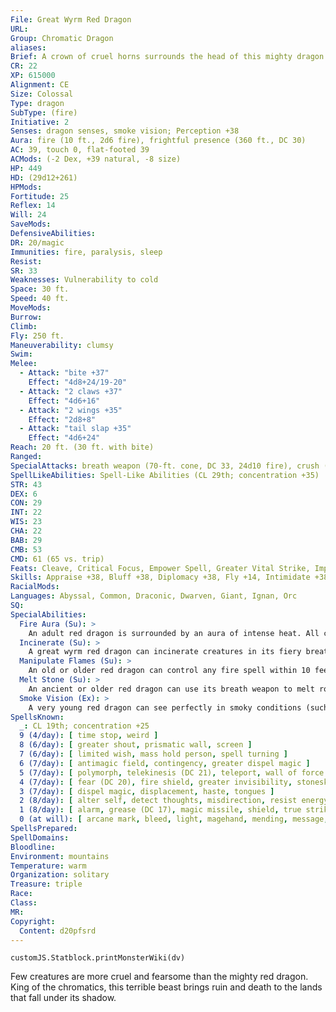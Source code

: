 ```yaml
---
File: Great Wyrm Red Dragon
URL: 
Group: Chromatic Dragon
aliases: 
Brief: A crown of cruel horns surrounds the head of this mighty dragon. Thick scales the color of molten rock cover its long body.
CR: 22
XP: 615000
Alignment: CE
Size: Colossal
Type: dragon
SubType: (fire)
Initiative: 2
Senses: dragon senses, smoke vision; Perception +38
Aura: fire (10 ft., 2d6 fire), frightful presence (360 ft., DC 30)
AC: 39, touch 0, flat-footed 39
ACMods: (-2 Dex, +39 natural, -8 size)
HP: 449
HD: (29d12+261)
HPMods: 
Fortitude: 25
Reflex: 14
Will: 24
SaveMods: 
DefensiveAbilities: 
DR: 20/magic
Immunities: fire, paralysis, sleep
Resist: 
SR: 33
Weaknesses: Vulnerability to cold
Space: 30 ft.
Speed: 40 ft.
MoveMods: 
Burrow: 
Climb: 
Fly: 250 ft.
Maneuverability: clumsy
Swim: 
Melee: 
  - Attack: "bite +37"
    Effect: "4d8+24/19-20"
  - Attack: "2 claws +37"
    Effect: "4d6+16"
  - Attack: "2 wings +35"
    Effect: "2d8+8"
  - Attack: "tail slap +35"
    Effect: "4d6+24"
Reach: 20 ft. (30 ft. with bite)
Ranged: 
SpecialAttacks: breath weapon (70-ft. cone, DC 33, 24d10 fire), crush (Large creatures, DC 33, 4d6+24), incinerate, manipulate flames, melt stone, tail sweep (Medium creatures, DC 27, 2d8+24)
SpellLikeAbilities: Spell-Like Abilities (CL 29th; concentration +35)  At will-detect magic, discern location, find the path, pyrotechnics (DC 18), suggestion (DC 19), wall of fire
STR: 43
DEX: 6
CON: 29
INT: 22
WIS: 23
CHA: 22
BAB: 29
CMB: 53
CMD: 61 (65 vs. trip)
Feats: Cleave, Critical Focus, Empower Spell, Greater Vital Strike, Improved Critical (bite), Improved Initiative, Improved Iron Will, Improved Vital Strike, Iron Will, Multiattack, Power Attack, Quicken Spell, Stunning Critical, Vital Strike, Wingover
Skills: Appraise +38, Bluff +38, Diplomacy +38, Fly +14, Intimidate +38, Knowledge (arcana) +38, Knowledge (history) +38, Perception +38, Sense Motive +38, Spellcraft +38, Stealth +14, Use Magic Device +38
RacialMods: 
Languages: Abyssal, Common, Draconic, Dwarven, Giant, Ignan, Orc
SQ: 
SpecialAbilities:
  Fire Aura (Su): >
    An adult red dragon is surrounded by an aura of intense heat. All creatures within 5 feet take 1d6 points of fire damage at the beginning of the dragon's turn. An old dragon's aura extends to 10 feet. An ancient dragon's damage increases to 2d6.
  Incinerate (Su): >
    A great wyrm red dragon can incinerate creatures in its fiery breath. A creature reduced to fewer than 0 hit points by its breath weapon must make a Fortitude save (using the breath weapon's DC). Failure indicates that the creature is reduced to ash. Creatures destroyed in this way can only be restored to life through true resurrection or similar magic.
  Manipulate Flames (Su): >
    An old or older red dragon can control any fire spell within 10 feet per age category of the dragon as a standard action. This ability allows it to move any fire effect in the area, as if it were the caster. This ability also allows it to reposition a stationary fire effect, although the new placement must be one allowed by the spell. Finally, for 1 round following the use of this ability, the dragon can control any new fire spell cast within its area of control, as if it were the caster. It can make all decisions allowed to the caster, including canceling the spell if it so desires.
  Melt Stone (Su): >
    An ancient or older red dragon can use its breath weapon to melt rock at a range of 100 feet, affecting a 5-foot-radius area per age category. The area becomes lava to a depth of 1 foot. Any creature in contact with the lava takes 20d6 points of fire damage on the first round, 10d6 on the second, and none thereafter as the lava hardens and cools. If used on a wall or ceiling, treat this ability as an avalanche that deals fire damage.
  Smoke Vision (Ex): >
    A very young red dragon can see perfectly in smoky conditions (such as those created by pyrotechnics).
SpellsKnown:
  _: CL 19th; concentration +25
  9 (4/day): [ time stop, weird ]
  8 (6/day): [ greater shout, prismatic wall, screen ]
  7 (6/day): [ limited wish, mass hold person, spell turning ]
  6 (7/day): [ antimagic field, contingency, greater dispel magic ]
  5 (7/day): [ polymorph, telekinesis (DC 21), teleport, wall of force ]
  4 (7/day): [ fear (DC 20), fire shield, greater invisibility, stoneskin ]
  3 (7/day): [ dispel magic, displacement, haste, tongues ]
  2 (8/day): [ alter self, detect thoughts, misdirection, resist energy, see invisibility ]
  1 (8/day): [ alarm, grease (DC 17), magic missile, shield, true strike ]
  0 (at will): [ arcane mark, bleed, light, magehand, mending, message, open/close, prestidigitation, read magic ]
SpellsPrepared: 
SpellDomains: 
Bloodline: 
Environment: mountains
Temperature: warm
Organization: solitary
Treasure: triple
Race: 
Class: 
MR: 
Copyright:
  Content: d20pfsrd
---
```

```dataviewjs
customJS.Statblock.printMonsterWiki(dv)
```
Few creatures are more cruel and fearsome than the mighty red dragon. King of the chromatics, this terrible beast brings ruin and death to the lands that fall under its shadow.
